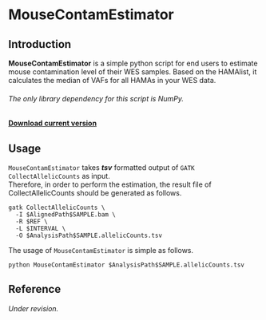 # MouseContamEstimator

## Introduction

  **MouseContamEstimator** is a simple python script for end users to estimate mouse contamination level of their WES samples.
  Based on the HAMAlist, it calculates the median of VAFs for all HAMAs in your WES data.<br>
  ###### The only library dependency for this script is NumPy.<br>
  
  [**Download current version**](https://github.com/ShockYoung/MouseContamEstimator/releases/latest)
  
## Usage

  `MouseContamEstimator` takes **_tsv_** formatted output of `GATK CollectAllelicCounts` as input.<br>
  Therefore, in order to perform the estimation, the result file of CollectAllelicCounts should be generated as follows.
  ```
  gatk CollectAllelicCounts \
    -I $AlignedPath$SAMPLE.bam \
    -R $REF \
    -L $INTERVAL \
    -O $AnalysisPath$SAMPLE.allelicCounts.tsv
  ```
  The usage of `MouseContamEstimator` is simple as follows.
  ```
  python MouseContamEstimator $AnalysisPath$SAMPLE.allelicCounts.tsv
  ```
  
## Reference

  *Under revision.*
